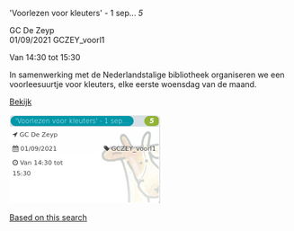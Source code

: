 'Voorlezen voor kleuters' - 1 sep... *5*

GC De Zeyp  
01/09/2021 GCZEY\_voorl1  

Van 14:30 tot 15:30

  

In samenwerking met de Nederlandstalige bibliotheek organiseren we een voorleesuurtje voor kleuters, elke eerste woensdag van de maand.  
  

[Bekijk](https://tickets.vgc.be/ticketingActivity/subscribe/GCZEY_voorl1)

![](64048.png)

[Based on this search](https://tickets.vgc.be/activity/index?&vrijeplaatsen=1&Age%5B%5D=3%2C4&entity=276)
